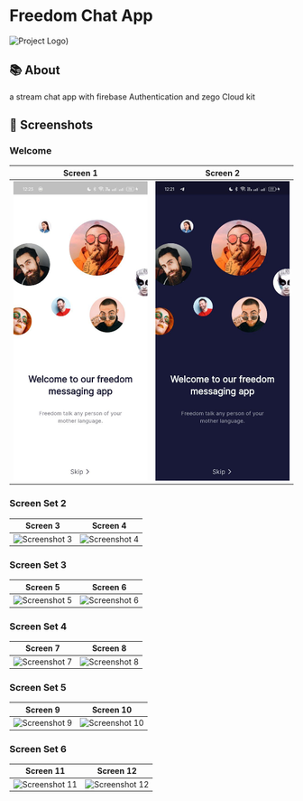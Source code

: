 # Freedom Chat App
![Project Logo](https://github.com/user-attachments/assets/0d493596-353e-4182-817f-a77d32f331bd))

## 📚 About
a stream chat app with firebase Authentication and zego Cloud kit 



## 📸 Screenshots

### Welcome 
| Screen 1 | Screen 2 |
|----------|----------|
| ![Screenshot 1](https://github.com/mmohy1999/chat_app/blob/main/screenshots/1-welcome.jpg?raw=true) | ![Screenshot 2](https://github.com/mmohy1999/chat_app/blob/main/screenshots/1-welcome_dark.jpg) |

### Screen Set 2
| Screen 3 | Screen 4 |
|----------|----------|
| ![Screenshot 3](path/to/screenshot3.png) | ![Screenshot 4](path/to/screenshot4.png) |

### Screen Set 3
| Screen 5 | Screen 6 |
|----------|----------|
| ![Screenshot 5](path/to/screenshot5.png) | ![Screenshot 6](path/to/screenshot6.png) |

### Screen Set 4
| Screen 7 | Screen 8 |
|----------|----------|
| ![Screenshot 7](path/to/screenshot7.png) | ![Screenshot 8](path/to/screenshot8.png) |

### Screen Set 5
| Screen 9 | Screen 10 |
|----------|----------|
| ![Screenshot 9](path/to/screenshot9.png) | ![Screenshot 10](path/to/screenshot10.png) |

### Screen Set 6
| Screen 11 | Screen 12 |
|----------|----------|
| ![Screenshot 11](path/to/screenshot11.png) | ![Screenshot 12](path/to/screenshot12.png) |


